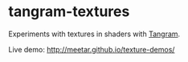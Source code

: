 # tangram-textures

Experiments with textures in shaders with [Tangram](http://github.com/tangrams/tangram).

Live demo: http://meetar.github.io/texture-demos/
